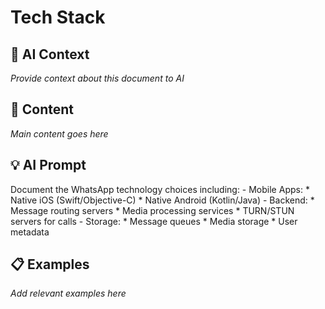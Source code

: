 # Tech Stack

## 🤖 AI Context

_Provide context about this document to AI_

## 📝 Content

_Main content goes here_

## 💡 AI Prompt

Document the WhatsApp technology choices including:
        - Mobile Apps:
          * Native iOS (Swift/Objective-C)
          * Native Android (Kotlin/Java)
        - Backend:
          * Message routing servers
          * Media processing services
          * TURN/STUN servers for calls
        - Storage:
          * Message queues
          * Media storage
          * User metadata

## 📋 Examples

_Add relevant examples here_

